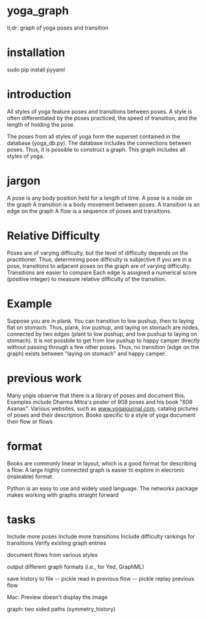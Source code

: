 yoga_graph
==========

tl;dr: graph of yoga poses and transition

installation
============

sudo pip install pyyaml

introduction
============

All styles of yoga feature poses and transitions between poses.
A style is often differentiated by the poses practiced, the speed of transition, and the length of holding the pose.

The poses from all styles of yoga form the superset contained in the database (yoga_db.py). The database includes the connections between poses. Thus, it is possible to construct a graph. This graph includes all styles of yoga.


jargon
======
A pose is any body position held for a length of time. A pose is a node on the graph
A transition is a body movement between poses. A transition is an edge on the graph
A flow is a sequence of poses and transitions.  

Relative Difficulty
===================
Poses are of varying difficulty, but the level of difficulty depends on the practitioner. Thus, determining pose difficulty is subjective
If you are in a pose, transitions to adjacent poses on the graph are of varying difficulty. Transitions are easier to compare
Each edge is assigned a numerical score (positive integer) to measure relative difficulty of the transition.

Example
=======
Suppose you are in plank. You can transition to low pushup, then to laying flat on stomach. Thus, plank, low pushup, and laying on stomach are nodes, connected by two edges (plant to low pushup, and low pushup to laying on stomach). 
It is not possbile to get from low pushup to happy camper directly without passing through a few other poses. Thus, no transition (edge on the graph) exists between "laying on stomach" and happy camper.


previous work
=============
Many yogis observe that there is a library of poses and document this. Examples include Dharma Mitra's poster of 908 poses and his book "608 Asanas". Various websites, such as www.yogajournal.com, catalog pictures of poses and their description. Books specific to a style of yoga document their flow or flows


format
======
Books are commonly linear in layout, which is a good format for describing a flow. A large highly connected graph is easier to explore in elecronic (maleable) format.  

Python is an easy to use and widely used language. 
The networkx package makes working with graphs straight forward


tasks
=====

Include more poses
Include more transitions
Include difficulty rankings for transitions
Verify existing graph entries

document flows from various styles

output different graph formats (i.e., for Yed, GraphML)

save history to file -- pickle
read in previous flow -- pickle
replay previous flow

Mac: Preview doesn't display the image

graph: two sided paths (symmetry_history)


